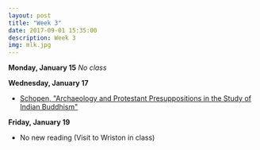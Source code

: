 ```yaml
---
layout: post
title: "Week 3"
date: 2017-09-01 15:35:00
description: Week 3
img: mlk.jpg
---
```


**Monday, January 15**
_No class_

**Wednesday, January 17**
- [Schopen, "Archaeology and Protestant Presuppositions in the Study of Indian Buddhism"](http://www.jstor.org.proxy.lawrence.edu:2048/stable/pdf/1062872.pdf)

**Friday, January 19**
- No new reading (Visit to Wriston in class)